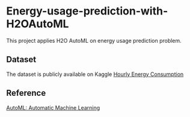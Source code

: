 # Energy-usage-prediction-with-H2OAutoML
This project applies H2O AutoML on energy usage prediction problem. 

## Dataset 
The dataset is publicly available on Kaggle [Hourly Energy Consumption](https://www.kaggle.com/robikscube/hourly-energy-consumption) 

## Reference
[AutoML: Automatic Machine Learning](https://docs.h2o.ai/h2o/latest-stable/h2o-docs/automl.html) 
